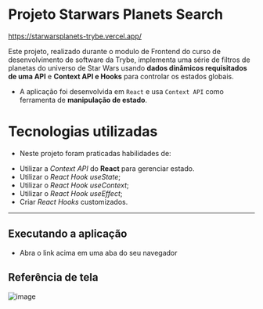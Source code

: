 # Projeto Starwars Planets Search

https://starwarsplanets-trybe.vercel.app/

Este projeto, realizado durante o modulo de Frontend do curso de desenvolvimento de software da Trybe, implementa uma série de filtros de planetas do universo de Star Wars usando **dados dinâmicos  requisitados de uma API** e **Context API e Hooks** para controlar os estados globais.

- A aplicação foi desenvolvida em `React` e usa `Context API` como ferramenta de **manipulação de estado**.

# Tecnologias utilizadas

- Neste projeto foram praticadas habilidades de:

* Utilizar a _Context API_ do **React** para gerenciar estado.
* Utilizar o _React Hook useState_;
* Utilizar o _React Hook useContext_;
* Utilizar o _React Hook useEffect_;
* Criar _React Hooks_ customizados.

---

## Executando a aplicação

- Abra o link acima em uma aba do seu navegador


## Referência de tela

![image](req-1.png)
